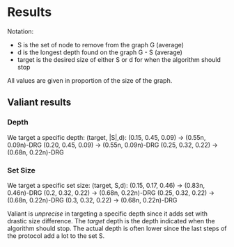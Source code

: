 # Results

Notation:
- S is the set of node to remove from the graph G (average)
- d is the longest depth found on the graph G - S (average)
- target is the desired size of either S or d for when the algorithm should stop

All values are given in proportion of the size of the graph.

## Valiant results

### Depth

We target a specific depth:
(target, |S|,d):
(0.15, 0.45, 0.09) -> (0.55n, 0.09n)-DRG
(0.20, 0.45, 0.09) -> (0.55n, 0.09n)-DRG
(0.25, 0.32, 0.22) -> (0.68n, 0.22n)-DRG

### Set Size

We target a specific set size:
(target, S,d):
(0.15, 0.17, 0.46) -> (0.83n, 0.46n)-DRG
(0.2, 0.32, 0.22) -> (0.68n, 0.22n)-DRG
(0.25, 0.32, 0.22) -> (0.68n, 0.22n)-DRG
(0.3, 0.32, 0.22) -> (0.68n, 0.22n)-DRG

Valiant is *unprecise* in targeting a specific depth since it adds set with
drastic size difference. The *target* depth is the depth indicated when the
algorithm should stop. The actual depth is often lower since the last steps of
the protocol add a lot to the set S.


